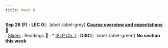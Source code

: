 ```yaml
---
title: Week 0 
---
```



**Sep 26 (F)**
: **LEC 0**{: .label .label-grey} [**Course overview and expectations**](https://podcast.ucsd.edu/watch/fa25/cogs109_b00) 🎥  
    : [Slides](https://canvas.ucsd.edu/courses/68350/files/16049114?module_item_id=2972836)
: Readings 📖
: * [ISLP Ch. 1](https://www.statlearning.com/)
: **DISC**{: .label .label-green} **No section this week** 
